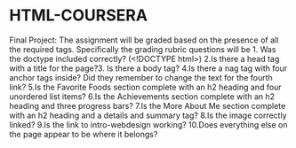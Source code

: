 # HTML-COURSERA
Final Project:  The assignment will be graded based on the presence of all the required tags.  Specifically the grading rubric questions will be 1. Was the doctype included correctly? (&lt;!DOCTYPE html>) 2.Is there a head tag with a title for the page?3. Is there a body tag? 4.Is there a nag tag with four anchor tags inside? Did they remember to change the text for the fourth link? 5.Is the Favorite Foods section complete with an h2 heading and four unordered list items? 6.Is the Achievements section complete with an h2 heading and three progress bars? 7.Is the More About Me section complete with an h2 heading and a details and summary tag? 8.Is the image correctly linked? 9.Is the link to intro-webdesign working? 10.Does everything else on the page appear to be where it belongs?

